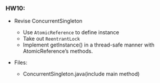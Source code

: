 ### HW10:

* Revise ConcurrentSingleton
    * Use `AtomicReference` to define instance
    * Take out `ReentrantLock`
    * Implement getInstance() in a thread-safe manner with AtomicReference’s methods.

* Files:
    * ConcurrentSingleton.java(include main method)